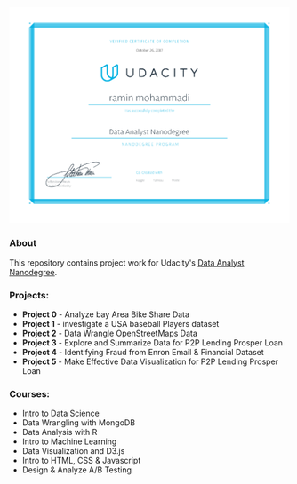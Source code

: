 

![Certificate](https://github.com/raminmohammadi/Udacity-Data-Analyst-Nanodegree/blob/master/nd002.png)

### About
This repository contains project work for Udacity's [Data Analyst Nanodegree](https://www.udacity.com/course/nd002).

### Projects:

- **Project 0** - Analyze bay Area Bike Share Data
- **Project 1** - investigate a USA baseball Players dataset
- **Project 2** - Data Wrangle OpenStreetMaps Data
- **Project 3** - Explore and Summarize Data for P2P Lending Prosper Loan
- **Project 4** - Identifying Fraud from Enron Email & Financial Dataset
- **Project 5** - Make Effective Data Visualization for P2P Lending Prosper Loan 


### Courses:
- Intro to Data Science
- Data Wrangling with MongoDB
- Data Analysis with R
- Intro to Machine Learning
- Data Visualization and D3.js
- Intro to HTML, CSS & Javascript
- Design & Analyze A/B Testing
